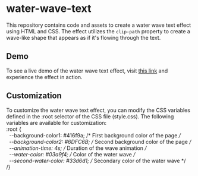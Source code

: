 # water-wave-text
This repository contains code and assets to create a water wave text effect using HTML and CSS. The effect utilizes the `clip-path` property to create a wave-like shape that appears as if it's flowing through the text.

## Demo
To see a live demo of the water wave text effect, visit [this link](link-to-demo) and experience the effect in action.

## Customization
To customize the water wave text effect, you can modify the CSS variables defined in the :root selector of the CSS file (style.css). The following variables are available for customization: <br>
:root {
    <br>&nbsp;&nbsp;--background-color1: #416f9a;            /* First background color of the page */
    <br>&nbsp;&nbsp;--background-color2: #6DFC6B;            /* Second background color of the page */
    <br>&nbsp;&nbsp;--animation-time: 4s;                     /* Duration of the wave animation */
    <br>&nbsp;&nbsp;--water-color: #03a9f4;                   /* Color of the water wave */
    <br>&nbsp;&nbsp;--second-water-color: #33d6d1;            /* Secondary color of the water wave */
<br>/}
